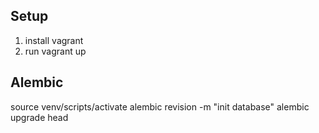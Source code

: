 
## Setup

1. install vagrant
2. run vagrant up


## Alembic

source venv/scripts/activate
alembic revision -m "init database"
alembic upgrade head


